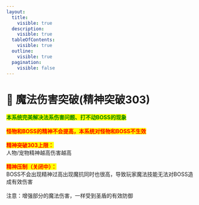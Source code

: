 ```yaml
---
layout:
  title:
    visible: true
  description:
    visible: true
  tableOfContents:
    visible: true
  outline:
    visible: true
  pagination:
    visible: false
---
```


# 🚩 魔法伤害突破(精神突破303)

<mark style="color:green;">**本系统完美解决法系伤害问题、打不动BOSS的现象**</mark>\
\
<mark style="color:red;">**怪物和BOSS的精神不会提高，本系统对怪物和BOSS不生效**</mark>\
\
<mark style="color:red;">**精神突破303上限：**</mark>\
人物/宠物精神越高伤害越高\
\
<mark style="color:red;">**精神压制（关闭中）：**</mark>\
BOSS不会出现精神过高出现魔抗同时也很高，导致玩家魔法技能无法对BOSS造成有效伤害\
\
注意：增强部分的魔法伤害，一样受到圣盾的有效防御
